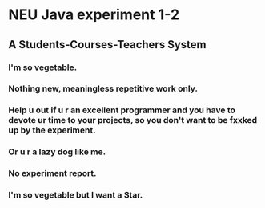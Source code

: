 # NEU Java experiment 1-2
## A Students-Courses-Teachers System

### I'm so vegetable.
### Nothing new, meaningless repetitive work only.
### Help u out if u r an excellent programmer and you have to devote ur time to your projects, so you don't want to be fxxked up by the experiment.
### Or u r a lazy dog like me.

### No experiment report.
### I'm so vegetable but I want a Star.
